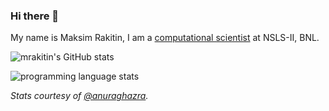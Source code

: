 ### Hi there 👋

<!--
**mrakitin/mrakitin** is a ✨ _special_ ✨ repository because its `README.md` (this file) appears on your GitHub profile.

Here are some ideas to get you started:

- 🔭 I’m currently working on ...
- 🌱 I’m currently learning ...
- 👯 I’m looking to collaborate on ...
- 🤔 I’m looking for help with ...
- 💬 Ask me about ...
- 📫 How to reach me: ...
- 😄 Pronouns: ...
- ⚡ Fun fact: ...
-->

My name is Maksim Rakitin, I am a [computational scientist](https://www.bnl.gov/staff/mrakitin) at NSLS-II, BNL.

![mrakitin's GitHub stats](https://github-readme-stats.vercel.app/api?username=mrakitin&count_private=true&show_icons=true)

![programming language stats](https://github-readme-stats.vercel.app/api/top-langs/?username=mrakitin)

_Stats courtesy of [@anuraghazra](https://github.com/anuraghazra/github-readme-stats)._
